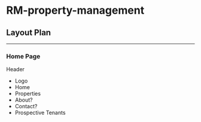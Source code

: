# RM-property-management

## Layout Plan

***

### Home Page

Header

- Logo
- Home
- Properties
- About?
- Contact?
- Prospective Tenants
